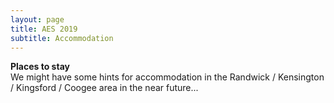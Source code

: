 ```yaml
---
layout: page
title: AES 2019
subtitle: Accommodation
---
```


**Places to stay**  
We might have some hints for accommodation in the Randwick / Kensington / Kingsford / Coogee area in the near future... 
